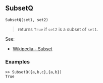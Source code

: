 ## SubsetQ

```
SubsetQ(set1, set2)
```

> returns `True` if `set2` is a subset of `set1`.
	 
See:  
* [Wikipedia - Subset](https://en.wikipedia.org/wiki/Subset)

### Examples

```
>> SubsetQ({a,b,c},{a,b})
True
```
 
